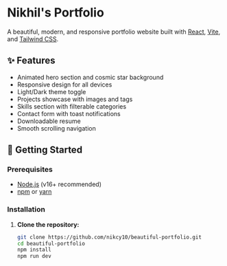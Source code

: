 # Nikhil's Portfolio

A beautiful, modern, and responsive portfolio website built with [React](https://react.dev/), [Vite](https://vitejs.dev/), and [Tailwind CSS](https://tailwindcss.com/).

## ✨ Features

- Animated hero section and cosmic star background
- Responsive design for all devices
- Light/Dark theme toggle
- Projects showcase with images and tags
- Skills section with filterable categories
- Contact form with toast notifications
- Downloadable resume
- Smooth scrolling navigation

## 🚀 Getting Started

### Prerequisites

- [Node.js](https://nodejs.org/) (v16+ recommended)
- [npm](https://www.npmjs.com/) or [yarn](https://yarnpkg.com/)

### Installation

1. **Clone the repository:**
   ```sh
   git clone https://github.com/nikcy10/beautiful-portfolio.git
   cd beautiful-portfolio
   npm install
   npm run dev